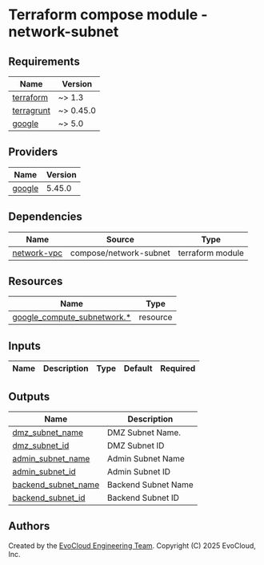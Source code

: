 <!-- BEGIN_TF_DOCS -->
# Terraform compose module - network-subnet

## Requirements

| Name                                                                        | Version   |
|-----------------------------------------------------------------------------|-----------|
| <a name="requirement_terraform"></a> [terraform](#requirement\_terraform)   | ~> 1.3    |
| <a name="requirement_terragrunt"></a> [terragrunt](#requirement\_terraform) | ~> 0.45.0 |
| <a name="requirement_google"></a> [google](#requirement\_google)            | ~> 5.0    |

## Providers

| Name | Version |
|------|---------|
| <a name="provider_google"></a> [google](#provider\_google) | 5.45.0 |

## Dependencies

| Name                                                                                                 | Source                | Type             |
|------------------------------------------------------------------------------------------------------|-----------------------|------------------|
| <a name="depedencies_network-vpc"></a> [network-vpc](#dependencies\_network-vpc)            | compose/network-subnet | terraform module |

## Resources

| Name                                                                                                                                               | Type        |
|----------------------------------------------------------------------------------------------------------------------------------------------------|-------------|
| [google_compute_subnetwork.*](https://registry.terraform.io/providers/hashicorp/google/latest/docs/resources/compute_subnetwork)                         | resource    | | resource    |

## Inputs

| Name                                                                 | Description                                        | Type      | Default                                                   | Required |
|----------------------------------------------------------------------|----------------------------------------------------|-----------|-----------------------------------------------------------|:--------:|

## Outputs

| Name                                                                                             | Description      |
|--------------------------------------------------------------------------------------------------|------------------|
| <a name="output_dmz_subnet_name"></a> [dmz_subnet_name](#output\_dmz_subnet_name)                | DMZ Subnet Name. |
| <a name="output_dmz_subnet_id"></a> [dmz_subnet_id](#output\_dmz_subnet_id) | DMZ Subnet ID    |
| <a name="output_admin_subnet_name"></a> [admin_subnet_name](#output\_admin_subnet_name) | Admin Subnet Name    |
| <a name="output_admin_subnet_id"></a> [admin_subnet_id](#output\_admin_subnet_id) | Admin Subnet ID    |
| <a name="output_backend_subnet_name"></a> [backend_subnet_name](#output\_backend_subnet_name) | Backend Subnet Name    |
| <a name="output_backend_subnet_id"></a> [backend_subnet_id](#output\_backend_subnet_id) | Backend Subnet ID    |


## Authors

Created by the [EvoCloud Engineering Team](https://evocloud.dev). Copyright (C) 2025 EvoCloud, Inc.

<!-- END_TF_DOCS -->
